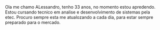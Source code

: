 Ola me chamo ALessandro, tenho 33 anos, no momento estou apredendo.
Estou cursando tecnico em analise e desenvolvimento de sistemas pela etec.
Procuro sempre esta me atualozando a cada dia, para estar sempre preparado para o mercado.
